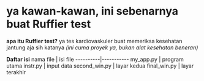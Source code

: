 # ya kawan-kawan, ini sebenarnya buat Ruffier test
**apa itu Ruffier test?**
ya tes kardiovaskuler buat memeriksa kesehatan jantung aja sih katanya
*(ini cuma proyek ya, bukan alat kesehatan beneran)*

**Daftar isi**
nama file | isi file
----------|-----------
my_app.py | program utama
instr.py  | input data
second_win.py | layar kedua
final_win.py | layar terakhir
